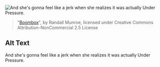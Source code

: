 ![And she's gonna feel like a jerk when she realizes it was actually Under Pressure.](https://imgs.xkcd.com/comics/boombox.png)
> "[Boombox](https://xkcd.com/159/)", by Randall Munroe, licensed under Creative Commons Attribution-NonCommercial 2.5 License

## Alt Text
And she's gonna feel like a jerk when she realizes it was actually Under Pressure.
